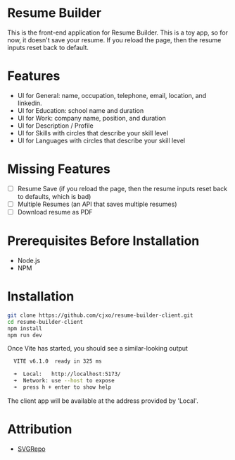 # Resume Builder
This is the front-end application for Resume Builder. This is a toy app, so for now, it doesn't save your resume.
If you reload the page, then the resume inputs reset back to default.

# Features
- UI for General: name, occupation, telephone, email, location, and linkedin.
- UI for Education: school name and duration
- UI for Work: company name, position, and duration
- UI for Description / Profile
- UI for Skills with circles that describe your skill level
- UI for Languages with circles that describe your skill level

# Missing Features
- [ ] Resume Save (if you reload the page, then the resume inputs reset back to defaults, which is bad)
- [ ] Multiple Resumes (an API that saves multiple resumes)
- [ ] Download resume as PDF

# Prerequisites Before Installation
- Node.js
- NPM

# Installation
```bash
git clone https://github.com/cjxo/resume-builder-client.git
cd resume-builder-client
npm install
npm run dev
```

Once Vite has started, you should see a similar-looking output
```bash
  VITE v6.1.0  ready in 325 ms

  ➜  Local:   http://localhost:5173/
  ➜  Network: use --host to expose
  ➜  press h + enter to show help
```
The client app will be available at the address provided by 'Local'.

# Attribution
- [SVGRepo](https://www.svgrepo.com/)
